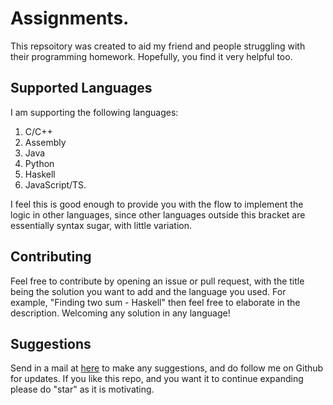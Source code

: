 # Assignments.

This repsoitory was created to aid my friend and people struggling with their programming homework. Hopefully, you find it very helpful too.

## Supported Languages

I am supporting the following languages:

1. C/C++
2. Assembly
3. Java
4. Python
5. Haskell
6. JavaScript/TS.

I feel this is good enough to provide you with the flow to implement the logic in other languages, since other languages outside this bracket are essentially syntax sugar, with little variation.

## Contributing

Feel free to contribute by opening an issue or pull request, with the title being the solution you want to add and the language you used.
For example, "Finding two sum - Haskell" then feel free to elaborate in the description. Welcoming any solution in any language!

## Suggestions

Send in a mail at [here](mailto:mgeraldoj07@gmail.com) to make any suggestions, and do follow me on Github for updates. If you like this repo, and you want it to continue expanding please do "star" as it is motivating.
